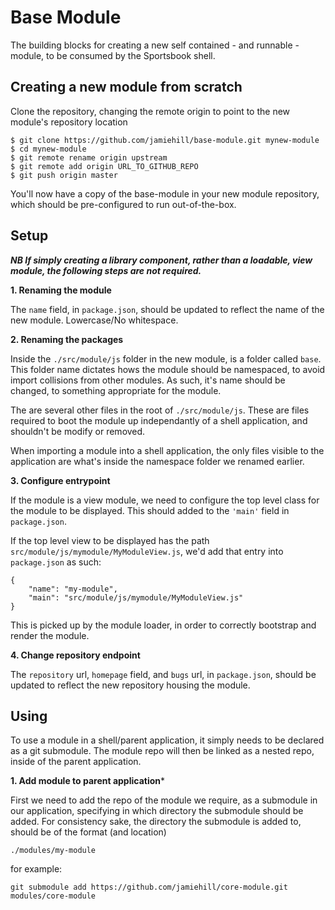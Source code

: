 Base Module
===========

The building blocks for creating a new self contained - and runnable - module, to be consumed by the Sportsbook shell.


Creating a new module from scratch
----------------------------------

Clone the repository, changing the remote origin to point to the new module's repository location

    $ git clone https://github.com/jamiehill/base-module.git mynew-module
    $ cd mynew-module
    $ git remote rename origin upstream
    $ git remote add origin URL_TO_GITHUB_REPO
    $ git push origin master

You'll now have a copy of the base-module in your new module repository, which should be pre-configured to run out-of-the-box.


Setup
-----

***NB If simply creating a library component, rather than a loadable, view module, the following steps are not required.***


**1. Renaming the module**

The `name` field, in `package.json`, should be updated to reflect the name of the new module.  Lowercase/No whitespace.


**2. Renaming the packages**

Inside the `./src/module/js` folder in the new module, is a folder called `base`.  This folder name dictates hows the module should be namespaced, to avoid import collisions from other modules.  As such, it's name should be changed, to something appropriate for the module.

The are several other files in the root of `./src/module/js`.  These are files required to boot the module up independantly of a shell application, and shouldn't be modify or removed.

When importing a module into a shell application, the only files visible to the application are what's inside the namespace folder we renamed earlier.


**3. Configure entrypoint**

If the module is a view module, we need to configure the top level class for the module to be displayed.  This should added to the `'main'` field in `package.json`.

If the top level view to be displayed has the path `src/module/js/mymodule/MyModuleView.js`, we'd add that entry into `package.json` as such:

```
{
	"name": "my-module",
	"main": "src/module/js/mymodule/MyModuleView.js"
}
```

This is picked up by the module loader, in order to correctly bootstrap and render the module.


**4. Change repository endpoint**

The `repository` url, `homepage` field, and `bugs` url, in `package.json`, should be updated to reflect the new repository housing the module.


Using
-----

To use a module in a shell/parent application, it simply needs to be declared as a git submodule.  The module repo will then be linked as a nested repo, inside of the parent application.

**1. Add module to parent application***

First we need to add the repo of the module we require, as a submodule in our application, specifying in which directory the submodule should be added.  For consistency sake, the directory the submodule is added to, should be of the format (and location)

```./modules/my-module```

for example:

```git submodule add https://github.com/jamiehill/core-module.git modules/core-module```



